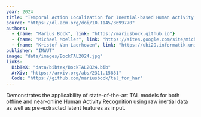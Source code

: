 ```yaml
---
year: 2024
title: "Temporal Action Localization for Inertial-based Human Activity Recognition"
source: "https://dl.acm.org/doi/10.1145/3699770"
authors:
  - {name: "Marius Bock", link: "https://mariusbock.github.io"}
  - {name: "Michael Moeller", link: "https://sites.google.com/site/michaelmoellermath"}
  - {name: "Kristof Van Laerhoven", link: "https://ubi29.informatik.uni-siegen.de/usi/team_kvl.html"}
publisher: "IMWUT"
image: "data/images/BockTAL2024.jpg"
links:
  BibTeX: "data/bibtex/BockTAL2024.bib"
  ArXiv: "https://arxiv.org/abs/2311.15831"
  Code: "https://github.com/mariusbock/tal_for_har"
---
```

Demonstrates the applicability of state-of-the-art TAL models for both offline and near-online Human Activity Recognition using raw inertial data as well as pre-extracted latent features as input.